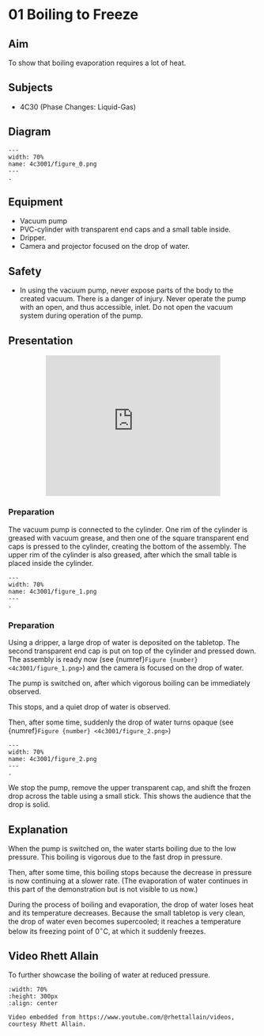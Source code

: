 # 01 Boiling to Freeze 
    
  
## Aim   
 To show that boiling evaporation requires a lot of heat.   
  
## Subjects   
* 4C30 (Phase Changes: Liquid-Gas)   

## Diagram
    
```{figure} figures/figure_0.png  
---  
width: 70%  
name: 4c3001/figure_0.png  
---  
. 
```

## Equipment   
 *  Vacuum pump 
 *  PVC-cylinder with transparent end caps and a small table inside. 
 *  Dripper. 
 *  Camera and projector focused on the drop of water.   
  
## Safety   
 
 *  In using the vacuum pump, never expose parts of the body to the created vacuum. There is a danger of injury. Never operate the pump with an open, and thus accessible, inlet. Do not open the vacuum system during operation of the pump.
      
  
## Presentation

<div style="display: flex; justify-content: center;">
    <div style="position: relative; width: 70%; height: 0; padding-bottom: 56.25%;">
        <iframe
            src="https://www.youtube.com/embed/UqNgZtQOqxc?si=BYJG3-xoJcGA5RsS"
            style="position: absolute; top: 0; left: 0; width: 100%; height: 100%;"
            frameborder="0"
            allow="accelerometer; autoplay; clipboard-write; encrypted-media; gyroscope; picture-in-picture"
            allowfullscreen
        ></iframe>
    </div>
</div>

### Preparation
The vacuum pump is connected to the cylinder. One rim of the cylinder is greased with vacuum grease, and then one of the square transparent end caps is pressed to the cylinder, creating the bottom of the assembly. The upper rim of the cylinder is also greased, after which the small table is placed inside the cylinder.   

```{figure} figures/figure_1.png  
---  
width: 70%  
name: 4c3001/figure_1.png  
---  
. 
```
### Preparation
Using a dripper, a large drop of water is deposited on the tabletop. The second transparent end cap is put on top of the cylinder and pressed down. The assembly is ready now (see {numref}`Figure {number} <4c3001/figure_1.png>`) and the camera is focused on the drop of water.

The pump is switched on, after which vigorous boiling can be immediately observed.

This stops, and a quiet drop of water is observed.

Then, after some time, suddenly the drop of water turns opaque (see {numref}`Figure {number} <4c3001/figure_2.png>`)

```{figure} figures/figure_2.png  
---  
width: 70%  
name: 4c3001/figure_2.png  
---  
. 
```

We stop the pump, remove the upper transparent cap, and shift the frozen drop across the table using a small stick. This shows the audience that the drop is solid.     
  
## Explanation   
When the pump is switched on, the water starts boiling due to the low pressure. This boiling is vigorous due to the fast drop in pressure.

Then, after some time, this boiling stops because the decrease in pressure is now continuing at a slower rate. (The evaporation of water continues in this part of the demonstration but is not visible to us now.)

During the process of boiling and evaporation, the drop of water loses heat and its temperature decreases. Because the small tabletop is very clean, the drop of water even becomes supercooled; it reaches a temperature below its freezing point of $0^{\circ} \mathrm{C}$, at which it suddenly freezes.  

## Video Rhett Allain
To further showcase the boiling of water at reduced pressure.

```{iframe} https://www.youtube.com/watch?v=A5D-ICLmbfA
:width: 70%
:height: 300px
:align: center

Video embedded from https://www.youtube.com/@rhettallain/videos, courtesy Rhett Allain.
```

